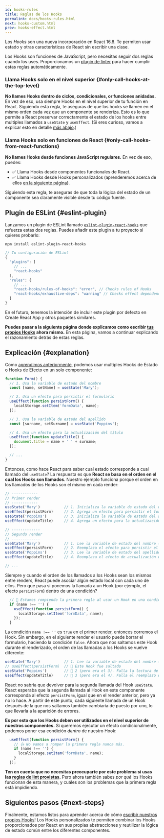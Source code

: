 ```yaml
---
id: hooks-rules
title: Reglas de los Hooks
permalink: docs/hooks-rules.html
next: hooks-custom.html
prev: hooks-effect.html
---
```


Los *Hooks* son una nueva incorporación en React 16.8. Te permiten usar estado y otras características de React sin escribir una clase.

Los Hooks son funciones de JavaScript, pero necesitas seguir dos reglas cuando los uses. Proporcionamos un [plugin de linter](https://www.npmjs.com/package/eslint-plugin-react-hooks) para hacer cumplir estas reglas automáticamente.

### Llama Hooks solo en el nivel superior {#only-call-hooks-at-the-top-level}

**No llames Hooks dentro de ciclos, condicionales, or funciones anidadas.** En vez de eso, usa siempre Hooks en el nivel superior de tu función en React. Siguiendo esta regla, te aseguras de que los hooks se llamen en el mismo orden cada vez que un componente se renderiza. Esto es lo que permite a React preservar correctamente el estado de los hooks entre multiples llamados a `useState` y `useEffect`. (Si eres curioso, vamos a explicar esto en detalle [más abajo](#explicación).)

### Llama Hooks solo en funciones de React {#only-call-hooks-from-react-functions}

**No llames Hooks desde funciones JavaScript regulares.** En vez de eso, puedes:

* ✅ Llama Hooks desde componentes funcionales de React.
* ✅ Llama Hooks desde Hooks personalizados (aprenderemos acerca de ellos [en la siguiente página](/docs/hooks-custom.html)).

Siguiendo esta regla, te aseguras de que toda la lógica del estado de un componente sea claramente visible desde tu código fuente.

## Plugin de ESLint {#eslint-plugin}

Lanzamos un plugin de ESLint llamado [`eslint-plugin-react-hooks`](https://www.npmjs.com/package/eslint-plugin-react-hooks) que refuerza estas dos reglas. Puedes añadir este plugin a tu proyecto si quieres probarlo:

```bash
npm install eslint-plugin-react-hooks
```

```js
// Tu configuración de ESLint
{
  "plugins": [
    // ...
    "react-hooks"
  ],
  "rules": {
    // ...
    "react-hooks/rules-of-hooks": "error", // Checks rules of Hooks
    "react-hooks/exhaustive-deps": "warning" // Checks effect dependencies
  }
}
```

En el futuro, tenemos la intención de incluir este plugin por defecto en Create React App y otros paquetes similares.

**Puedes pasar a la siguiente página donde explicamos como escribir [tus propios Hooks](/docs/hooks-custom.html) ahora mismo.** En esta página, vamos a continuar explicando el razonamiento detrás de estas reglas.

## Explicación {#explanation}

Como [aprendimos anteriormente](/docs/hooks-state.html#tip-using-multiple-state-variables), podemos usar multiples Hooks de Estado o Hooks de Efecto en un solo componente:

```js
function Form() {
  // 1. Usa la variable de estado del nombre
  const [name, setName] = useState('Mary');

  // 2. Usa un efecto para persistir el formulario
  useEffect(function persistForm() {
    localStorage.setItem('formData', name);
  });

  // 3. Usa la variable de estado del apellido
  const [surname, setSurname] = useState('Poppins');

  // 4. Usa un efecto para la actualización del título
  useEffect(function updateTitle() {
    document.title = name + ' ' + surname;
  });

  // ...
}
```

Entonces, como hace React para saber cual estado corresponde a cual llamado del `useState`? La respuesta es que **React se basa en el orden en el cual los Hooks son llamados**. Nuestro ejemplo funciona porque el orden en los llamados de los Hooks son el mismo en cada render:

```js
// ------------
// Primer render
// ------------
useState('Mary')           // 1. Inicializa la variable de estado del nombre con 'Mary'
useEffect(persistForm)     // 2. Agrega un efecto para persistir el formulario
useState('Poppins')        // 3. Inicializa la variable de estado del apellido con 'Poppins'
useEffect(updateTitle)     // 4. Agrega un efecto para la actualización del título

// -------------
// Segundo render
// -------------
useState('Mary')           // 1. Lee la variable de estado del nombre (el argumento es ignorado)
useEffect(persistForm)     // 2. Reemplaza el efecto para persistir el formulario
useState('Poppins')        // 3. Lee la variable de estado del apellido (el argumento es ignorado)
useEffect(updateTitle)     // 4. Reemplaza el efecto de actualización del título

// ...
```

Siempre y cuando el orden de los llamados a los Hooks sean los mismos entre renders, React puede asociar algún estado local con cada uno de ellos. Pero que pasa si ponemos la llamada a un Hook (por ejemplo, el efecto `persistForm`) dentro de una condición?

```js
  // 🔴 Estamos rompiendo la primera regla al usar un Hook en una condición
  if (name !== '') {
    useEffect(function persistForm() {
      localStorage.setItem('formData', name);
    });
  }
```

La condición `name !== ''` es `true` en el primer render, entonces corremos el Hook. Sin embargo, en el siguiente render el usuario puede borrar el formulario, haciendo la condición `false`. Ahora que nos saltamos este Hook durante el renderizado, el orden de las llamadas a los Hooks se vuelve diferente: 

```js
useState('Mary')           // 1. Lee la variable de estado del nombre (el argumento es ignorado)
// useEffect(persistForm)  // 🔴 Este Hook fue saltado
useState('Poppins')        // 🔴 2 (pero era el 3). Falla la lectura de la variable de estado del apellido
useEffect(updateTitle)     // 🔴 3 (pero era el 4). Falla el reemplazo del efecto
```

React no sabría que devolver para la segunda llamada del Hook `useState`. React esperaba que la segunda llamada al Hook en este componente corresponda al efecto `persistForm`, igual que en el render anterior, pero ya no lo hace. A partir de este punto, cada siguiente llamada de un Hook después de la que nos saltamos también cambiaría de puesto por uno, lo que llevaría a la aparición de errores.

**Es por esto que los Hooks deben ser utilizados en el nivel superior de nuestros componentes.** Si queremos ejecutar un efecto condicionalmente, podemos poner esa condición *dentro* de nuestro Hook:

```js
  useEffect(function persistForm() {
    // 👍 No vamos a romper la primera regla nunca más.
    if (name !== '') {
      localStorage.setItem('formData', name);
    }
  });
```

**Ten en cuenta que no necesitas preocuparte por este problema si usas las [reglas de lint provistas](https://www.npmjs.com/package/eslint-plugin-react-hooks).** Pero ahora también sabes *por qué* los Hooks funcionan de esta manera, y cuáles son los problemas que la primera regla está impidiendo.

## Siguientes pasos {#next-steps}

Finalmente, estamos listos para aprender acerca de cómo [escribir nuestros propios Hooks](/docs/hooks-custom.html)! Los Hooks personalizados te permiten combinar los Hooks proporcionados por React en sus propias abstracciones y reutilizar la lógica de estado común entre los diferentes componentes.
